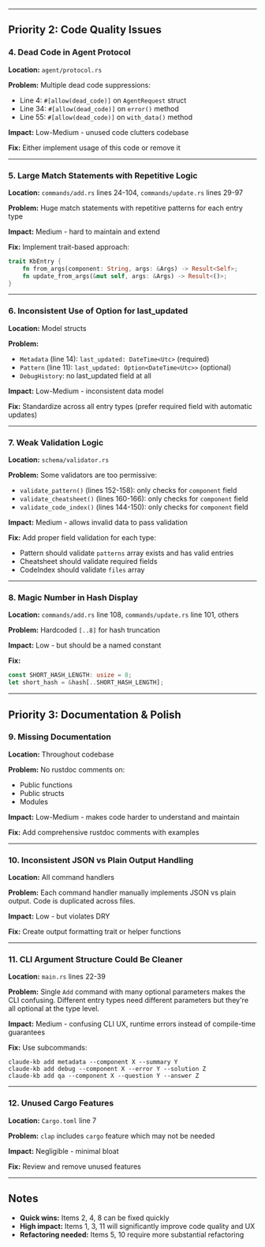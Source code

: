 

---

## Priority 2: Code Quality Issues

### 4. Dead Code in Agent Protocol
**Location:** `agent/protocol.rs`

**Problem:** Multiple dead code suppressions:
- Line 4: `#[allow(dead_code)]` on `AgentRequest` struct
- Line 34: `#[allow(dead_code)]` on `error()` method
- Line 55: `#[allow(dead_code)]` on `with_data()` method

**Impact:** Low-Medium - unused code clutters codebase

**Fix:** Either implement usage of this code or remove it

---

### 5. Large Match Statements with Repetitive Logic
**Location:** `commands/add.rs` lines 24-104, `commands/update.rs` lines 29-97

**Problem:** Huge match statements with repetitive patterns for each entry type

**Impact:** Medium - hard to maintain and extend

**Fix:** Implement trait-based approach:
```rust
trait KbEntry {
    fn from_args(component: String, args: &Args) -> Result<Self>;
    fn update_from_args(&mut self, args: &Args) -> Result<()>;
}
```

---

### 6. Inconsistent Use of Option for last_updated
**Location:** Model structs

**Problem:**
- `Metadata` (line 14): `last_updated: DateTime<Utc>` (required)
- `Pattern` (line 11): `last_updated: Option<DateTime<Utc>>` (optional)
- `DebugHistory`: no last_updated field at all

**Impact:** Low-Medium - inconsistent data model

**Fix:** Standardize across all entry types (prefer required field with automatic updates)

---

### 7. Weak Validation Logic
**Location:** `schema/validator.rs`

**Problem:** Some validators are too permissive:
- `validate_pattern()` (lines 152-158): only checks for `component` field
- `validate_cheatsheet()` (lines 160-166): only checks for `component` field
- `validate_code_index()` (lines 144-150): only checks for `component` field

**Impact:** Medium - allows invalid data to pass validation

**Fix:** Add proper field validation for each type:
- Pattern should validate `patterns` array exists and has valid entries
- Cheatsheet should validate required fields
- CodeIndex should validate `files` array

---

### 8. Magic Number in Hash Display
**Location:** `commands/add.rs` line 108, `commands/update.rs` line 101, others

**Problem:** Hardcoded `[..8]` for hash truncation

**Impact:** Low - but should be a named constant

**Fix:**
```rust
const SHORT_HASH_LENGTH: usize = 8;
let short_hash = &hash[..SHORT_HASH_LENGTH];
```

---

## Priority 3: Documentation & Polish

### 9. Missing Documentation
**Location:** Throughout codebase

**Problem:** No rustdoc comments on:
- Public functions
- Public structs
- Modules

**Impact:** Low-Medium - makes code harder to understand and maintain

**Fix:** Add comprehensive rustdoc comments with examples

---

### 10. Inconsistent JSON vs Plain Output Handling
**Location:** All command handlers

**Problem:** Each command handler manually implements JSON vs plain output. Code is duplicated across files.

**Impact:** Low - but violates DRY

**Fix:** Create output formatting trait or helper functions

---

### 11. CLI Argument Structure Could Be Cleaner
**Location:** `main.rs` lines 22-39

**Problem:** Single `Add` command with many optional parameters makes the CLI confusing. Different entry types need different parameters but they're all optional at the type level.

**Impact:** Medium - confusing CLI UX, runtime errors instead of compile-time guarantees

**Fix:** Use subcommands:
```
claude-kb add metadata --component X --summary Y
claude-kb add debug --component X --error Y --solution Z
claude-kb add qa --component X --question Y --answer Z
```

---

### 12. Unused Cargo Features
**Location:** `Cargo.toml` line 7

**Problem:** `clap` includes `cargo` feature which may not be needed

**Impact:** Negligible - minimal bloat

**Fix:** Review and remove unused features

---

## Notes

- **Quick wins:** Items 2, 4, 8 can be fixed quickly
- **High impact:** Items 1, 3, 11 will significantly improve code quality and UX
- **Refactoring needed:** Items 5, 10 require more substantial refactoring

